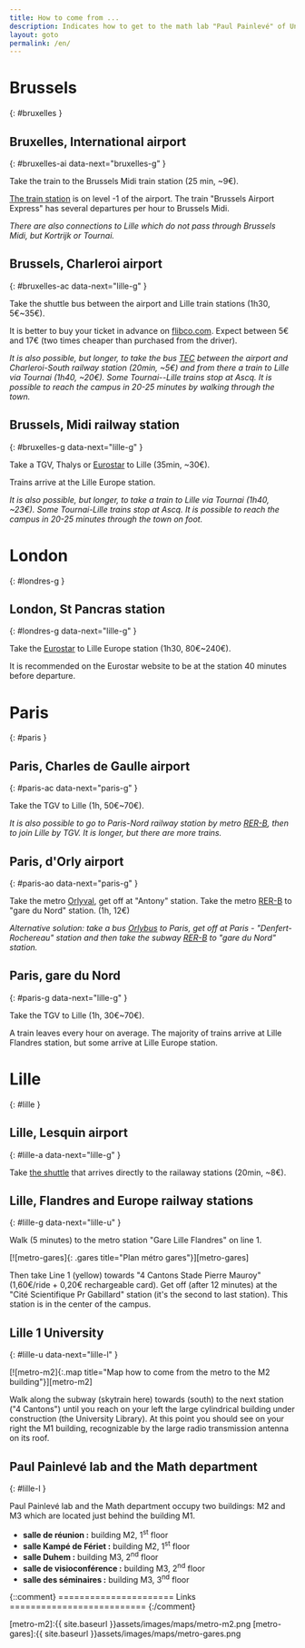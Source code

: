 ```yaml
---
title: How to come from ...
description: Indicates how to get to the math lab "Paul Painlevé" of University of Lille from various starting points.
layout: goto
permalink: /en/
---
```


# <i class="cityicon-bruxelles"></i>Brussels
{: #bruxelles }

## Bruxelles, <i class="icon-flight"></i> International airport
{: #bruxelles-ai data-next="bruxelles-g" }

Take the train to the Brussels Midi train station (25 min, ~9€).

[The train station][brussels airport train station] is on level -1 of the airport. The train "Brussels Airport Express" has several departures per hour to Brussels Midi.

_There are also connections to Lille which do not pass through Brussels Midi, but Kortrijk or Tournai._

## Brussels, <i class="icon-flight"></i> Charleroi airport
{: #bruxelles-ac data-next="lille-g" }

Take the shuttle bus between the airport and Lille train stations (1h30, 5€~35€).

It is better to buy your ticket in advance on [flibco.com]. Expect between 5€ and 17€ (two times cheaper than purchased from the driver).

_It is also possible, but longer, to take the bus [TEC] between the airport and Charleroi-South railway station (20min, ~5€) and from there a train to Lille via Tournai (1h40, ~20€). Some Tournai--Lille trains stop at Ascq. It is possible to reach the campus in 20-25 minutes by walking through the town._

## Brussels, <i class="icon-train"></i> Midi railway station
{: #bruxelles-g data-next="lille-g" }

Take a TGV, Thalys or [Eurostar] to Lille (35min, ~30€).

Trains arrive at the Lille Europe station.

_It is also possible, but longer, to take a train to Lille via Tournai (1h40, ~23€). Some Tournai-Lille trains stop at Ascq. It is possible to reach the campus in 20-25 minutes through the town on foot._

# <i class="cityicon-london"></i>London
{: #londres-g }

## London, <i class="icon-train"></i> St Pancras station
{: #londres-g data-next="lille-g" }

Take the [Eurostar] to Lille Europe station (1h30, 80€~240€).

It is recommended on the Eurostar website to be at the station 40 minutes before departure.

# <i class="cityicon-paris"></i>Paris
{: #paris }

## Paris, <i class="icon-flight"></i> Charles de Gaulle airport
{: #paris-ac data-next="paris-g" }

Take the TGV to Lille (1h, 50€~70€).

_It is also possible to go to Paris-Nord railway station by metro [RER-B], then to join Lille by TGV. It is longer, but there are more trains._

## Paris, <i class="icon-flight"></i> d'Orly airport
{: #paris-ao data-next="paris-g" }

Take the metro [Orlyval], get off at "Antony" station. Take the metro [RER-B] to "gare du Nord" station. (1h, 12€)

_Alternative solution: take a bus [Orlybus] to Paris, get off at Paris - "Denfert-Rochereau" station and then take the subway [RER-B] to "gare du Nord" station._



## Paris, <i class="icon-train"></i> gare du Nord
{: #paris-g data-next="lille-g" }

Take the TGV to Lille (1h, 30€~70€).

A train leaves every hour on average. The majority of trains arrive at Lille Flandres station, but some arrive at Lille Europe station.

# <i class="cityicon-lille"></i>Lille
{: #lille }

## Lille, <i class="icon-flight"></i> Lesquin airport
{: #lille-a data-next="lille-g" }

Take [the shuttle][lille airport shuttle] that arrives directly to the railaway stations (20min, ~8€).

## Lille, <i class="icon-train"></i> Flandres and Europe railway stations
{: #lille-g data-next="lille-u" }

Walk (5 minutes) to the metro station "Gare Lille Flandres" on line 1.

[![metro-gares]{: .gares title="Plan métro gares"}][metro-gares]

Then take Line 1 (yellow) towards "4 Cantons Stade Pierre Mauroy" (1,60€/ride + 0,20€ rechargeable card).
Get off (after 12 minutes) at the "Cité Scientifique Pr Gabillard" station (it's the second to last station). This station is in the center of the campus.

## Lille 1 University
{: #lille-u data-next="lille-l" }

[![metro-m2]{:.map title="Map how to come from the metro to the M2 building"}][metro-m2]

Walk along the subway (skytrain here) towards (south) to the next station ("4 Cantons") until you reach on your left the large cylindrical building under construction (the University Library). At this point you should see on your right the M1 building, recognizable by the large radio transmission antenna on its roof.

## Paul Painlevé lab and the Math department
{: #lille-l }

Paul Painlevé lab and the Math department occupy two buildings: M2 and M3 which are located just behind the building M1.

- **salle de réunion :** building M2, 1<sup>st</sup> floor
- **salle Kampé de Fériet :** building M2, 1<sup>st</sup> floor
- **salle Duhem :** building M3, 2<sup>nd</sup> floor
- **salle de visioconférence :** building M3, 2<sup>nd</sup> floor
- **salle des séminaires :** building M3, 3<sup>nd</sup> floor


{::comment}
====================== Links ==========================
{:/comment}

[brussels airport train station]:http://www.brusselsairport.be/en/passngr/to_from_brussels_airport/train/

[flibco.com]:https://www.flibco.com/en
[TEC]:https://www.infotec.be/fr-be/medeplacer/horaires/ligne.aspx?ligne=CA

[Eurostar]:http://www.eurostar.com/uk-en

[Orlyval]:https://www.orlyval.com/en
[RER-B]:https://www.transilien.com/lignes/rer-trains/rer-B
[Orlybus]:http://www.ratp.fr/en/ratp/r_61848/orlybus/

[lille airport shuttle]:http://www.lille.aeroport.fr/getting-to-the-airport/shuttle/

[metro-m2]:{{ site.baseurl }}assets/images/maps/metro-m2.png
[metro-gares]:{{ site.baseurl }}assets/images/maps/metro-gares.png

